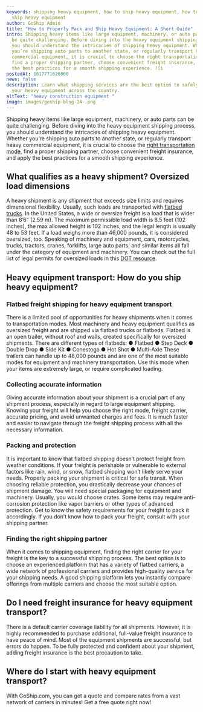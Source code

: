 ```yaml
---
keywords: shipping heavy equipment, how to ship heavy equipment, how to pack and
  ship heavy equipment
author: GoShip Admin
title: "How to Properly Pack and Ship Heavy Equipment: A Short Guide"
intro: Shipping heavy items like large equipment, machinery, or auto parts can
  be quite challenging. Before diving into the heavy equipment shipping process,
  you should understand the intricacies of shipping heavy equipment. Whether
  you’re shipping auto parts to another state, or regularly transport heavy
  commercial equipment, it is crucial to choose the right transportation mode,
  find a proper shipping partner, choose convenient freight insurance, and apply
  the best practices for a smooth shipping experience. ![i
postedAt: 1617771626000
news: false
description: Learn what shipping services are the best option to safely move
  your heavy equipment across the country.
altText: "heavy construction equipment "
image: images/goship-blog-24-.png
---
```

Shipping heavy items like large equipment, machinery, or auto parts can be quite challenging. Before diving into the heavy equipment shipping process, you should understand the intricacies of shipping heavy equipment. Whether you’re shipping auto parts to another state, or regularly transport heavy commercial equipment, it is crucial to choose the [right transportation mode](https://www.goship.com/posts/modes-of-transportation-in-logistics), find a proper shipping partner, choose convenient freight insurance, and apply the best practices for a smooth shipping experience.

## What qualifies as a heavy shipment? Oversized load dimensions

A heavy shipment is any shipment that exceeds size limits and requires dimensional flexibility. Usually, such loads are transported with [flatbed trucks](https://www.goship.com/blog/what-is-flatbed-shipping/). In the United States, a wide or oversize freight is a load that is wider than 8’6” (2.59 m). The maximum permissible load width is 8.5 feet (102 inches), the max allowed height is 102 inches, and the legal length is usually 48 to 53 feet. If a load weighs more than 46,000 pounds, it is considered oversized, too. Speaking of machinery and equipment, cars, motorcycles, trucks, tractors, cranes, forklifts, large auto parts, and similar items all fall under the category of equipment and machinery. You can check out the full list of legal permits for oversized loads in this [DOT resource](http://www.dot.state.ak.us/mscve/assets/webdocs/permits_manual.pdf).

## Heavy equipment transport: How do you ship heavy equipment?

### Flatbed freight shipping for heavy equipment transport

There is a limited pool of opportunities for heavy shipments when it comes to transportation modes. Most machinery and heavy equipment qualifies as oversized freight and are shipped via flatbed trucks or flatbeds. Flatbed is an open trailer, without roof and walls, created specifically for oversized shipments. There are different types of flatbeds: ● Flatbed ● Step Deck ● Double Drop ● Side Kit ● Conestoga ● Hot Shot ● Multi-Axle These trailers can handle up to 48,000 pounds and are one of the most suitable modes for equipment and machinery transportation. Use this mode when your items are extremely large, or require complicated loading.

### Collecting accurate information

Giving accurate information about your shipment is a crucial part of any shipment process, especially in regard to large equipment shipping. Knowing your freight will help you choose the right mode, freight carrier, accurate pricing, and avoid unwanted charges and fees. It is much faster and easier to navigate through the freight shipping process with all the necessary information.

### Packing and protection

It is important to know that flatbed shipping doesn’t protect freight from weather conditions. If your freight is perishable or vulnerable to external factors like rain, wind, or snow, flatbed shipping won’t likely serve your needs. Properly packing your shipment is critical for safe transit. When choosing reliable protection, you drastically decrease your chances of shipment damage. You will need special packaging for equipment and machinery. Usually, you would choose crates. Some items may require anti-corrosion protection like vapor barriers or other types of advanced protection. Get to know the safety requirements for your freight to pack it accordingly. If you don’t know how to pack your freight, consult with your shipping partner.

### Finding the right shipping partner

When it comes to shipping equipment, finding the right carrier for your freight is the key to a successful shipping process. The best option is to choose an experienced platform that has a variety of flatbed carriers, a wide network of professional carriers and provides high-quality service for your shipping needs. A good shipping platform lets you instantly compare offerings from multiple carriers and choose the most suitable option.

## Do I need freight insurance for heavy equipment transport?

There is a default carrier coverage liability for all shipments. However, it is highly recommended to purchase additional, full-value freight insurance to have peace of mind. Most of the equipment shipments are successful, but errors do happen. To be fully protected and confident about your shipment, adding freight insurance is the best precaution to take.

## Where do I start with heavy equipment transport?

With GoShip.com, you can get a quote and compare rates from a vast network of carriers in minutes! Get a free quote right now!